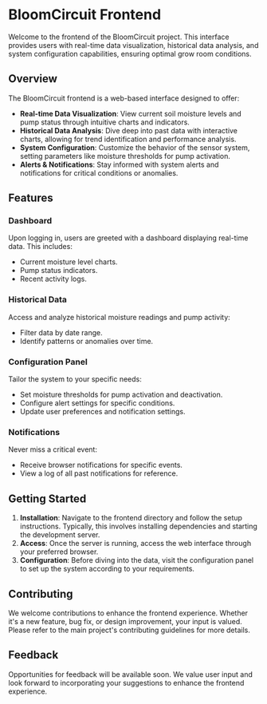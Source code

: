# BloomCircuit Frontend

Welcome to the frontend of the BloomCircuit project. This interface provides users with real-time data visualization, historical data analysis, and system configuration capabilities, ensuring optimal grow room conditions.

## Overview

The BloomCircuit frontend is a web-based interface designed to offer:

- **Real-time Data Visualization**: View current soil moisture levels and pump status through intuitive charts and indicators.
- **Historical Data Analysis**: Dive deep into past data with interactive charts, allowing for trend identification and performance analysis.
- **System Configuration**: Customize the behavior of the sensor system, setting parameters like moisture thresholds for pump activation.
- **Alerts & Notifications**: Stay informed with system alerts and notifications for critical conditions or anomalies.

## Features

### Dashboard

Upon logging in, users are greeted with a dashboard displaying real-time data. This includes:

- Current moisture level charts.
- Pump status indicators.
- Recent activity logs.

### Historical Data

Access and analyze historical moisture readings and pump activity:

- Filter data by date range.
- Identify patterns or anomalies over time.

### Configuration Panel

Tailor the system to your specific needs:

- Set moisture thresholds for pump activation and deactivation.
- Configure alert settings for specific conditions.
- Update user preferences and notification settings.

### Notifications

Never miss a critical event:

- Receive browser notifications for specific events.
- View a log of all past notifications for reference.

## Getting Started

1. **Installation**: Navigate to the frontend directory and follow the setup instructions. Typically, this involves installing dependencies and starting the development server.
2. **Access**: Once the server is running, access the web interface through your preferred browser.
3. **Configuration**: Before diving into the data, visit the configuration panel to set up the system according to your requirements.

## Contributing

We welcome contributions to enhance the frontend experience. Whether it's a new feature, bug fix, or design improvement, your input is valued. Please refer to the main project's contributing guidelines for more details.

## Feedback

Opportunities for feedback will be available soon. We value user input and look forward to incorporating your suggestions to enhance the frontend experience.


